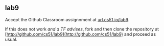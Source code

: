 
## lab9




Accept the Github Classroom assignnment at 
[url.cs51.io/lab9](http://url.cs51.io/lab9). 

If this does not work _and a TF advises_, fork and then clone the repository at 
[http://github.com/cs51/lab9](http://github.com/cs51/lab9) 
and proceed as usual.

